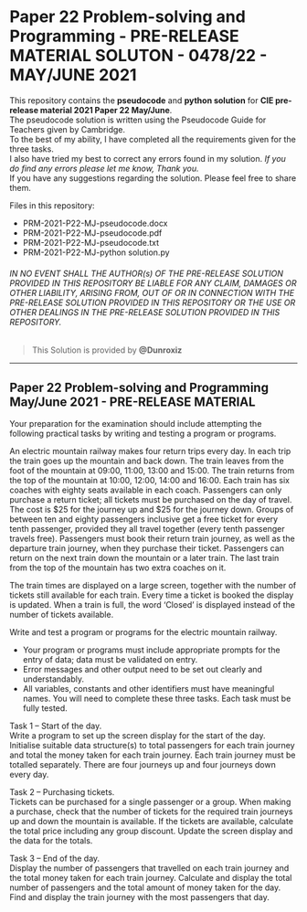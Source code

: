 # Paper 22 Problem-solving and Programming - PRE-RELEASE MATERIAL SOLUTON - 0478/22 - MAY/JUNE 2021
This repository contains the **pseudocode** and **python solution** for **CIE pre-release material 2021 Paper 22 May/June**.<br>
The pseudocode solution is written using the Pseudocode Guide for Teachers given by Cambridge.<br>
To the best of my ability, I have completed all the requirements given for the three tasks.<br>
I also have tried my best to correct any errors found in my solution. *If you do find any errors please let me know, Thank you.*<br>
If you have any suggestions regarding the solution. Please feel free to share them.<br>

Files in this repository:
- PRM-2021-P22-MJ-pseudocode.docx
- PRM-2021-P22-MJ-pseudocode.pdf
- PRM-2021-P22-MJ-pseudocode.txt
- PRM-2021-P22-MJ-python solution.py

###### *IN NO EVENT SHALL THE AUTHOR(s) OF THE PRE-RELEASE SOLUTION PROVIDED IN THIS REPOSITORY BE LIABLE FOR ANY CLAIM, DAMAGES OR OTHER LIABILITY, ARISING FROM, OUT OF OR IN CONNECTION WITH THE PRE-RELEASE SOLUTION PROVIDED IN THIS REPOSITORY OR THE USE OR OTHER DEALINGS IN THE PRE-RELEASE SOLUTION PROVIDED IN THIS REPOSITORY.*<br>


> This Solution is provided by **@Dunroxiz**<br>

_____________
## Paper 22 Problem-solving and Programming May/June 2021 - PRE-RELEASE MATERIAL<br>

Your preparation for the examination should include attempting the following practical tasks by writing
and testing a program or programs.<br>

An electric mountain railway makes four return trips every day. In each trip the train goes up the
mountain and back down. The train leaves from the foot of the mountain at 09:00, 11:00, 13:00 and
15:00. The train returns from the top of the mountain at 10:00, 12:00, 14:00 and 16:00. Each train has
six coaches with eighty seats available in each coach. Passengers can only purchase a return ticket;
all tickets must be purchased on the day of travel. The cost is $25 for the journey up and $25 for the
journey down. Groups of between ten and eighty passengers inclusive get a free ticket for every tenth
passenger, provided they all travel together (every tenth passenger travels free). Passengers must
book their return train journey, as well as the departure train journey, when they purchase their ticket.
Passengers can return on the next train down the mountain or a later train. The last train from the top
of the mountain has two extra coaches on it.<br>

The train times are displayed on a large screen, together with the number of tickets still available for
each train. Every time a ticket is booked the display is updated. When a train is full, the word ‘Closed’ is
displayed instead of the number of tickets available.<br>

Write and test a program or programs for the electric mountain railway.<br>
- Your program or programs must include appropriate prompts for the entry of data; data must be
validated on entry.
- Error messages and other output need to be set out clearly and understandably.
- All variables, constants and other identifiers must have meaningful names.
You will need to complete these three tasks. Each task must be fully tested.

Task 1 – Start of the day.<br>
Write a program to set up the screen display for the start of the day. Initialise suitable data structure(s)
to total passengers for each train journey and total the money taken for each train journey. Each train
journey must be totalled separately. There are four journeys up and four journeys down every day.

Task 2 – Purchasing tickets.<br>
Tickets can be purchased for a single passenger or a group. When making a purchase, check that the
number of tickets for the required train journeys up and down the mountain is available. If the tickets
are available, calculate the total price including any group discount. Update the screen display and the
data for the totals.

Task 3 – End of the day.<br>
Display the number of passengers that travelled on each train journey and the total money taken for
each train journey. Calculate and display the total number of passengers and the total amount of money
taken for the day. Find and display the train journey with the most passengers that day.
